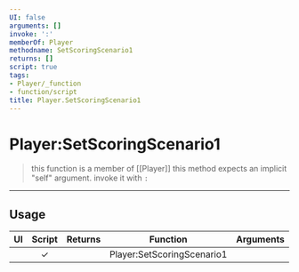 ```yaml
---
UI: false
arguments: []
invoke: ':'
memberOf: Player
methodname: SetScoringScenario1
returns: []
script: true
tags:
- Player/_function
- function/script
title: Player.SetScoringScenario1
---
```

# Player:SetScoringScenario1
> this function is a member of [[Player]]
> this method expects an implicit "self" argument. invoke it with `:`
-----
## Usage
|  UI | Script | Returns | Function | Arguments |
|:---:|:------:|-------:|:--------:|:---------|
| |✓||Player:SetScoringScenario1||
